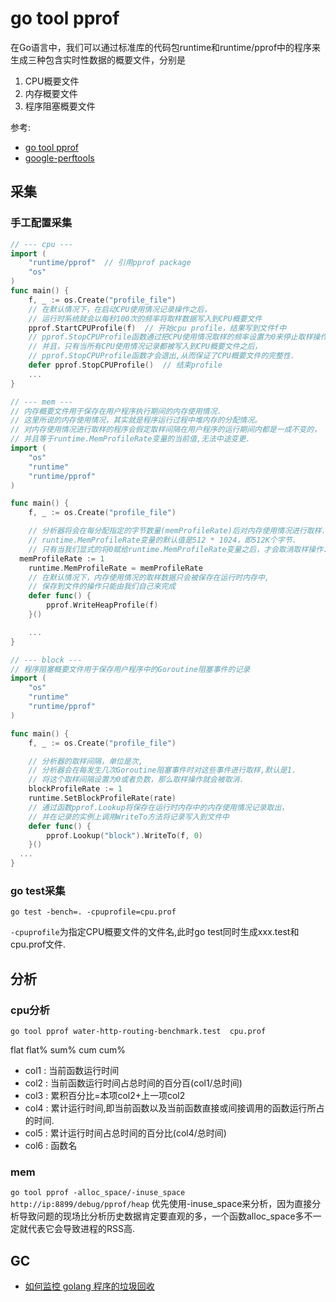 # go tool pprof

在Go语言中，我们可以通过标准库的代码包runtime和runtime/pprof中的程序来生成三种包含实时性数据的概要文件，分别是
1. CPU概要文件
1. 内存概要文件
1. 程序阻塞概要文件

参考:
- [go tool pprof](https://github.com/hyper-carrot/go_command_tutorial/blob/master/0.12.md)
- [google-perftools](http://google-perftools.googlecode.com/svn/trunk/doc/)

## 采集

### 手工配置采集
```go
// --- cpu ---
import (  
    "runtime/pprof"  // 引用pprof package  
    "os"  
)  
func main() {  
    f, _ := os.Create("profile_file")  
    // 在默认情况下，在启动CPU使用情况记录操作之后，
    // 运行时系统就会以每秒100次的频率将取样数据写入到CPU概要文件
    pprof.StartCPUProfile(f)  // 开始cpu profile，结果写到文件f中  
    // pprof.StopCPUProfile函数通过把CPU使用情况取样的频率设置为0来停止取样操作,
    // 并且，只有当所有CPU使用情况记录都被写入到CPU概要文件之后，
    // pprof.StopCPUProfile函数才会退出,从而保证了CPU概要文件的完整性.
    defer pprof.StopCPUProfile()  // 结束profile  
    ...  
}

// --- mem ---
// 内存概要文件用于保存在用户程序执行期间的内存使用情况.
// 这里所说的内存使用情况，其实就是程序运行过程中堆内存的分配情况。
// 对内存使用情况进行取样的程序会假定取样间隔在用户程序的运行期间内都是一成不变的，
// 并且等于runtime.MemProfileRate变量的当前值,无法中途变更.
import (
	"os"
	"runtime"
	"runtime/pprof"
)

func main() {
	f, _ := os.Create("profile_file")

	// 分析器将会在每分配指定的字节数量(memProfileRate)后对内存使用情况进行取样.
	// runtime.MemProfileRate变量的默认值是512 * 1024，即512K个字节.
	// 只有当我们显式的将0赋给runtime.MemProfileRate变量之后，才会取消取样操作.
  memProfileRate := 1
	runtime.MemProfileRate = memProfileRate
	// 在默认情况下，内存使用情况的取样数据只会被保存在运行时内存中,
	// 保存到文件的操作只能由我们自己来完成
	defer func() {
		pprof.WriteHeapProfile(f)
	}()

	...
}

// --- block ---
// 程序阻塞概要文件用于保存用户程序中的Goroutine阻塞事件的记录
import (
	"os"
	"runtime"
	"runtime/pprof"
)

func main() {
	f, _ := os.Create("profile_file")

	// 分析器的取样间隔，单位是次,
	// 分析器会在每发生几次Goroutine阻塞事件时对这些事件进行取样,默认是1.
	// 将这个取样间隔设置为0或者负数，那么取样操作就会被取消.
	blockProfileRate := 1
	runtime.SetBlockProfileRate(rate)
	// 通过函数pprof.Lookup将保存在运行时内存中的内存使用情况记录取出，
	// 并在记录的实例上调用WriteTo方法将记录写入到文件中
	defer func() {
		pprof.Lookup("block").WriteTo(f, 0)
	}()
  ...
}
```

### go test采集
```
go test -bench=. -cpuprofile=cpu.prof
```
`-cpuprofile`为指定CPU概要文件的文件名,此时go test同时生成xxx.test和cpu.prof文件.

## 分析

### cpu分析
```
go tool pprof water-http-routing-benchmark.test  cpu.prof
```
flat  flat%   sum%        cum   cum%
- col1 : 当前函数运行时间
- col2 : 当前函数运行时间占总时间的百分百(col1/总时间)
- col3 : 累积百分比=本项col2+上一项col2
- col4 : 累计运行时间,即当前函数以及当前函数直接或间接调用的函数运行所占的时间.
- col5 : 累计运行时间占总时间的百分比(col4/总时间)
- col6 : 函数名


### mem
`go tool pprof -alloc_space/-inuse_space http://ip:8899/debug/pprof/heap`
优先使用-inuse_space来分析，因为直接分析导致问题的现场比分析历史数据肯定要直观的多，一个函数alloc_space多不一定就代表它会导致进程的RSS高.

## GC
- [如何监控 golang 程序的垃圾回收](https://holys.im/2016/07/01/monitor-golang-gc/)
